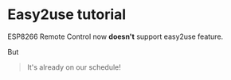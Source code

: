 # Easy2use tutorial
ESP8266 Remote Control now **doesn't** support easy2use feature.

But
> It's already on our schedule!
